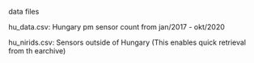 data files

hu_data.csv:  Hungary pm sensor count from jan/2017 - okt/2020

hu_nirids.csv: Sensors outside of Hungary (This enables quick retrieval from th earchive)
